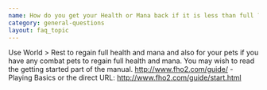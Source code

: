 ```yaml
---
name: How do you get your Health or Mana back if it is less than full ?
category: general-questions
layout: faq_topic
---
```

Use World > Rest to regain full health and mana and also for your pets if you have any combat pets to regain full health and mana. You may wish to read the getting started part of the manual. http://www.fho2.com/guide/ - Playing Basics or the direct URL: http://www.fho2.com/guide/start.html